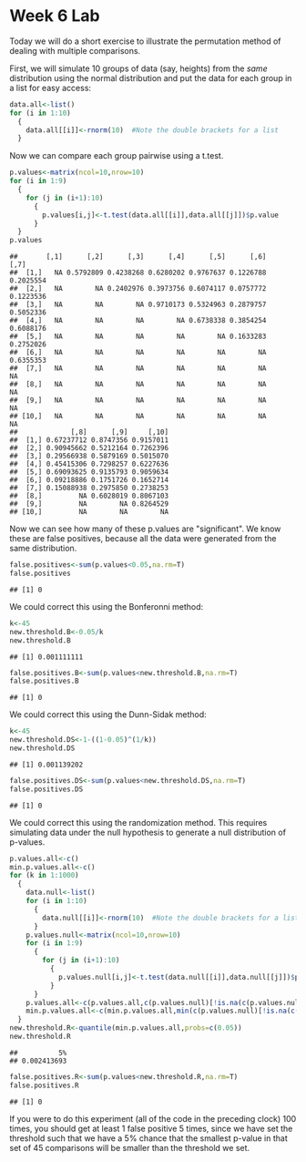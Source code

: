 Week 6 Lab
=============
  
Today we will do a short exercise to illustrate the permutation method of dealing with multiple comparisons.

First, we will simulate 10 groups of data (say, heights) from the *same* distribution using the normal distribution and put the data for each group in a list for easy access:


```r
data.all<-list()
for (i in 1:10)
  {
    data.all[[i]]<-rnorm(10)  #Note the double brackets for a list
  }
```

Now we can compare each group pairwise using a t.test.


```r
p.values<-matrix(ncol=10,nrow=10)
for (i in 1:9)
  {
    for (j in (i+1):10)
      {
        p.values[i,j]<-t.test(data.all[[i]],data.all[[j]])$p.value 
      }
  }
p.values
```

```
##       [,1]      [,2]      [,3]      [,4]      [,5]      [,6]      [,7]
##  [1,]   NA 0.5792809 0.4238268 0.6280202 0.9767637 0.1226788 0.2025554
##  [2,]   NA        NA 0.2402976 0.3973756 0.6074117 0.0757772 0.1223536
##  [3,]   NA        NA        NA 0.9710173 0.5324963 0.2879757 0.5052336
##  [4,]   NA        NA        NA        NA 0.6738338 0.3854254 0.6088176
##  [5,]   NA        NA        NA        NA        NA 0.1633283 0.2752026
##  [6,]   NA        NA        NA        NA        NA        NA 0.6355353
##  [7,]   NA        NA        NA        NA        NA        NA        NA
##  [8,]   NA        NA        NA        NA        NA        NA        NA
##  [9,]   NA        NA        NA        NA        NA        NA        NA
## [10,]   NA        NA        NA        NA        NA        NA        NA
##             [,8]      [,9]     [,10]
##  [1,] 0.67237712 0.8747356 0.9157011
##  [2,] 0.90945662 0.5212164 0.7262396
##  [3,] 0.29566938 0.5879169 0.5015070
##  [4,] 0.45415306 0.7298257 0.6227636
##  [5,] 0.69093625 0.9135793 0.9059634
##  [6,] 0.09218886 0.1751726 0.1652714
##  [7,] 0.15088938 0.2975850 0.2738253
##  [8,]         NA 0.6028019 0.8067103
##  [9,]         NA        NA 0.8264529
## [10,]         NA        NA        NA
```

Now we can see how many of these p.values are "significant". We know these are false positives, because all the data were generated from the same distribution.


```r
false.positives<-sum(p.values<0.05,na.rm=T)
false.positives
```

```
## [1] 0
```

We could correct this using the Bonferonni method:


```r
k<-45
new.threshold.B<-0.05/k
new.threshold.B
```

```
## [1] 0.001111111
```

```r
false.positives.B<-sum(p.values<new.threshold.B,na.rm=T)
false.positives.B
```

```
## [1] 0
```

We could correct this using the Dunn-Sidak method:


```r
k<-45
new.threshold.DS<-1-((1-0.05)^(1/k))
new.threshold.DS
```

```
## [1] 0.001139202
```

```r
false.positives.DS<-sum(p.values<new.threshold.DS,na.rm=T)
false.positives.DS
```

```
## [1] 0
```

We could correct this using the randomization method. This requires simulating data under the null hypothesis to generate a null distribution of p-values.



```r
p.values.all<-c()
min.p.values.all<-c()
for (k in 1:1000)
  {
    data.null<-list()
    for (i in 1:10)
      {
        data.null[[i]]<-rnorm(10)  #Note the double brackets for a list
      }
    p.values.null<-matrix(ncol=10,nrow=10)
    for (i in 1:9)
      {
        for (j in (i+1):10)
          {
            p.values.null[i,j]<-t.test(data.null[[i]],data.null[[j]])$p.value 
          }
      }
    p.values.all<-c(p.values.all,c(p.values.null)[!is.na(c(p.values.null))])
    min.p.values.all<-c(min.p.values.all,min(c(p.values.null)[!is.na(c(p.values.null))]))
  }
new.threshold.R<-quantile(min.p.values.all,probs=c(0.05))
new.threshold.R
```

```
##          5% 
## 0.002413693
```

```r
false.positives.R<-sum(p.values<new.threshold.R,na.rm=T)
false.positives.R
```

```
## [1] 0
```

If you were to do this experiment (all of the code in the preceding clock) 100 times, you should get at least 1 false positive 5 times, since we have set the threshold such that we have a 5% chance that the smallest p-value in that set of 45 comparisons will be smaller than the threshold we set.
